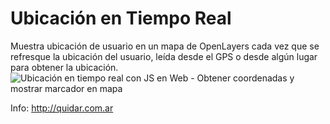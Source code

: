 # Ubicación en Tiempo Real
Muestra ubicación de usuario en un mapa de OpenLayers cada vez que se refresque la ubicación del usuario, leída desde el GPS o desde algún lugar para obtener la ubicación.
![Ubicación en tiempo real con JS en Web - Obtener coordenadas y mostrar marcador en mapa](https://parzibyte.me/blog/wp-content/uploads/2021/08/Mostrar-ubicacion-de-usuario-en-mapa-usando-JavaScript-GPS-y-OpenLayers.png)

Info: http://quidar.com.ar

